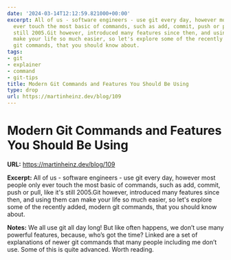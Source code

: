 ```yaml
---
date: '2024-03-14T12:12:59.821000+00:00'
excerpt: All of us - software engineers - use git every day, however most people only
  ever touch the most basic of commands, such as add, commit, push or pull, like it's
  still 2005.Git however, introduced many features since then, and using them can
  make your life so much easier, so let's explore some of the recently added, modern
  git commands, that you should know about.
tags:
- git
- explainer
- command
- git-tips
title: Modern Git Commands and Features You Should Be Using
type: drop
url: https://martinheinz.dev/blog/109
---
```


# Modern Git Commands and Features You Should Be Using

**URL:** https://martinheinz.dev/blog/109

**Excerpt:** All of us - software engineers - use git every day, however most people only ever touch the most basic of commands, such as add, commit, push or pull, like it's still 2005.Git however, introduced many features since then, and using them can make your life so much easier, so let's explore some of the recently added, modern git commands, that you should know about.

**Notes:**
We all use git all day long!  But like often happens, we don’t use many powerful features, because, who’s got the time? Linked are a set of explanations of newer git commands that many people including me don’t use. Some of this is quite advanced. Worth reading. 

